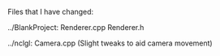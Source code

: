 Files that I have changed:

../BlankProject:
Renderer.cpp
Renderer.h

../nclgl:
Camera.cpp (Slight tweaks to aid camera movement)
